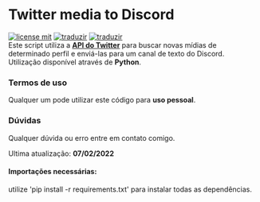 # Twitter media to Discord
[![license mit](https://img.shields.io/badge/license-MIT-green)](LICENSE.md) [![traduzir](https://img.shields.io/badge/Traduzir-pt--BR-brightgreen)](README_ptBR.md) [![traduzir](https://img.shields.io/badge/Translate-en--US-blue)](README.md)<br>
Este script utiliza a **[API do Twitter](https://developer.twitter.com/en/docs/twitter-api)**  para buscar novas mídias de determinado perfil e enviá-las para um canal de texto do Discord.<br>
Utilização disponível através de **Python**.<br>

### Termos de uso
Qualquer um pode utilizar este código para **uso pessoal**.<br>

### Dúvidas
Qualquer dúvida ou erro entre em contato comigo. <br>

Ultima atualização: **07/02/2022**<br>

#### Importações necessárias:
utilize 'pip install -r requirements.txt' para instalar todas as dependências.<br>